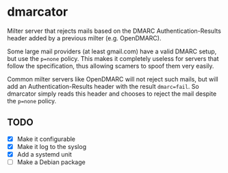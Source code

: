 dmarcator
==========

Milter server that rejects mails based on the DMARC Authentication-Results
header added by a previous milter (e.g. OpenDMARC).

Some large mail providers (at least gmail.com) have a valid DMARC setup, but
use the `p=none` policy. This makes it completely useless for servers that
follow the specification, thus allowing scamers to spoof them very easily.

Common milter servers like OpenDMARC will not reject such mails, but will add
an Authentication-Results header with the result `dmarc=fail`. So dmarcator
simply reads this header and chooses to reject the mail despite the `p=none`
policy.

TODO
----

- [x] Make it configurable
- [x] Make it log to the syslog
- [x] Add a systemd unit
- [ ] Make a Debian package
